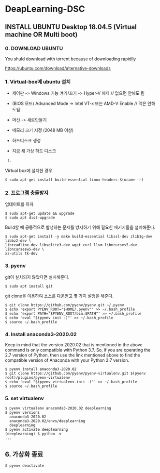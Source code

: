 # DeapLearning-DSC

## INSTALL UBUNTU Desktop 18.04.5 (Virtual machine OR Multi boot)
 
### 0. DOWNLOAD UBUNTU 

You shuld download with torrent because of downloading rapidlly

https://ubuntu.com/download/alternative-downloads


### 1. Virtual-box에 ubuntu 설치


- 제어판 -> Windows 기능 켜기/끄기 -> Hyper-V 해제    // 없으면 안해도 됨
- (BIOS 모드) Advanced Mode -> Intel VT-x 또는 AMD-V Enable   // 맥은 안해도됨


- 머신 -> 새로만들기
- 메모리 크기 지정 (2048 MB 이상)
- 하드디스크 생성
 - 지금 새 가상 하드 디스크 

1. 

Virtual box에 설치한 경우
```
$ sudo apt-get install build-essential linux-headers-$(uname -r)
```




### 2. 프로그램 충돌방지 

업데이트를 하자
```
$ sudo apt-get update && upgrade
$ sudo apt dist-upgrade
```

Build할 때 공통적으로 발생하는 문제를 방지하기 위해 필요한 패키지들을 설치해준다.
```
$ sudo apt-get install -y make build-essential libssl-dev zlib1g-dev libbz2-dev \
libreadline-dev libsqlite3-dev wget curl llvm libncurses5-dev libncursesw5-dev \
xz-utils tk-dev
```

### 3. pyenv

git이 설치되지 않았다면 설치해준다.
```
$ sudo apt install git
```

git clone을 이용하여 소스를 다운받고 몇 가지 설정을 해준다.
```
$ git clone https://github.com/pyenv/pyenv.git ~/.pyenv
$ echo 'export PYENV_ROOT="$HOME/.pyenv"' >> ~/.bash_profile
$ echo 'export PATH="$PYENV_ROOT/bin:$PATH"' >> ~/.bash_profile
$ echo 'eval "$(pyenv init -)"' >> ~/.bash_profile
$ source ~/.bash_profile
```

### 4. Install anaconda3-2020.02

Keep in mind that the version 2020.02 that is mentioned in the above command is only compatible with Python 3.7. So, if you are operating the 2.7 version of Python, then use the link mentioned above to find the compatible version of Anaconda with your Python 2.7 version.

```
$ pyenv install anaconda3-2020.02
$ git clone https://github.com/pyenv/pyenv-virtualenv.git $(pyenv root)/plugins/pyenv-virtualenv
$ echo 'eval "$(pyenv virtualenv-init -)"' >> ~/.bash_profile
$ source ~/.bash_profile
```

### 5. set virtualenv

```
$ pyenv virtualenv anaconda3-2020.02 deeplearning
$ pyenv versions
  anaconda3-2020.02
  anaconda3-2020.02/envs/deeplearning
  deeplearning
$ pyenv activate deeplearning
(deeplearning) $ python -v
...
```

## 6. 가상화 종료
```
$ pyenv deactivate
```




